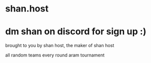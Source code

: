 # shan.host
# dm shan on discord for sign up :)

brought to you by shan host, the maker of shan host

all random teams every round aram tournament
